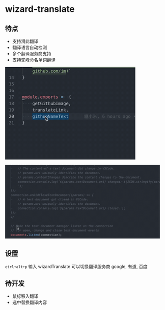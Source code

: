 # wizard-translate

## 特点

* 支持滑此翻译
* 翻译语言自动检测
* 多个翻译服务商支持
* 支持驼峰命名单词翻译

![支持驼峰命名单词翻译](./images/demo/show1.gif)

![支持滑此翻译](./images/demo/show2.gif)

## 设置

`ctrl+alt+p` 输入 wizardTranslate 可以切换翻译服务商 google, 有道, 百度


## 待开发

* 鼠标移入翻译
* 选中替换翻译内容
